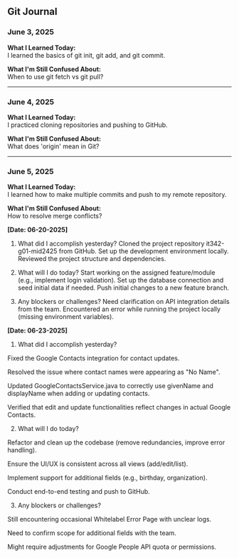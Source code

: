 ## Git Journal

### June 3, 2025  
**What I Learned Today:**  
I learned the basics of git init, git add, and git commit.  

**What I'm Still Confused About:**  
When to use git fetch vs git pull?

---

### June 4, 2025  
**What I Learned Today:**  
I practiced cloning repositories and pushing to GitHub.  

**What I'm Still Confused About:**  
What does 'origin' mean in Git?

---

### June 5, 2025  
**What I Learned Today:**  
I learned how to make multiple commits and push to my remote repository.  

**What I'm Still Confused About:**  
How to resolve merge conflicts?

**[Date: 06-20-2025]**
1. What did I accomplish yesterday?
Cloned the project repository it342-g01-mid2425 from GitHub.
Set up the development environment locally.
Reviewed the project structure and dependencies.

2. What will I do today?
Start working on the assigned feature/module (e.g., implement login validation).
Set up the database connection and seed initial data if needed.
Push initial changes to a new feature branch.

3. Any blockers or challenges?
Need clarification on API integration details from the team.
Encountered an error while running the project locally (missing environment variables).

**[Date: 06-23-2025]**
1. What did I accomplish yesterday?

Fixed the Google Contacts integration for contact updates.

Resolved the issue where contact names were appearing as "No Name".

Updated GoogleContactsService.java to correctly use givenName and displayName when adding or updating contacts.

Verified that edit and update functionalities reflect changes in actual Google Contacts.

2. What will I do today?

Refactor and clean up the codebase (remove redundancies, improve error handling).

Ensure the UI/UX is consistent across all views (add/edit/list).

Implement support for additional fields (e.g., birthday, organization).

Conduct end-to-end testing and push to GitHub.

3. Any blockers or challenges?

Still encountering occasional Whitelabel Error Page with unclear logs.

Need to confirm scope for additional fields with the team.

Might require adjustments for Google People API quota or permissions.


